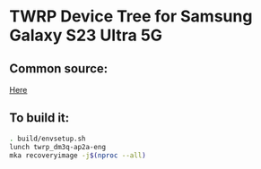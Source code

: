# TWRP Device Tree for Samsung Galaxy S23 Ultra 5G

## Common source:
[Here](https://github.com/archer-private-org/android_device_samsung_sm8550-common.git)

## To build it: 
```bash
. build/envsetup.sh
lunch twrp_dm3q-ap2a-eng
mka recoveryimage -j$(nproc --all)
```
